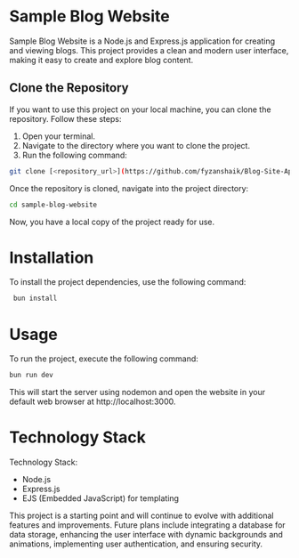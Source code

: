 

# Sample Blog Website

 Sample Blog Website is a Node.js and Express.js application for creating and viewing blogs. This project provides a clean and modern user interface, making it easy to create and explore blog content.

## Clone the Repository

If you want to use this project on your local machine, you can clone the repository. Follow these steps:

1. Open your terminal.
2. Navigate to the directory where you want to clone the project.
3. Run the following command:

```bash
git clone [<repository_url>](https://github.com/fyzanshaik/Blog-Site-App.git)
```
Once the repository is cloned, navigate into the project directory:
```bash
cd sample-blog-website
```
Now, you have a local copy of the project ready for use.

# Installation

 To install the project dependencies, use the following command:

 ```bash
  bun install
 ```

# Usage

 To run the project, execute the following command:

 ```bash
 bun run dev
 ```
This will start the server using nodemon and open the website in your default web browser at http://localhost:3000.

# Technology Stack

Technology Stack:
- Node.js
- Express.js
- EJS (Embedded JavaScript) for templating

 This project is a starting point and will continue to evolve with additional features and improvements. Future plans include integrating a database for data storage, enhancing the user interface with dynamic backgrounds and animations, implementing user authentication, and ensuring security.
